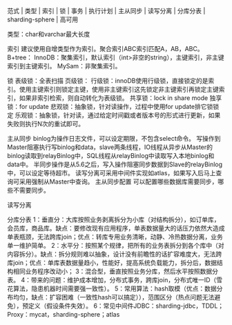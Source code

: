 范式 | 类型 | 索引 | 锁 | 事务 | 执行计划 | 主从同步 | 读写分离 | 分库分表 | sharding-sphere | 高可用 

类型：char和varchar最大长度

索引
建议使用自增类型作为索引。聚合索引ABC索引匹配A，AB，ABC。
B+tree：
InnoDB：聚集索引，默认索引（int>非空的string），主键索引，非主键索引到主键索引。
MySam：非聚集索引。

锁
表级锁：全表扫描
页级锁：
行级锁：innoDB使用行级锁，直接锁定的是索引。使用主键索引则锁定主键，使用非主键索引这先锁定非主键索引再锁定主键索引，如果非索引检索，则自动转化为表级锁。
共享锁：lock in share mode
独享锁：for update
悲观锁：抽象锁，针对读操作，过程中使用for update排它锁锁定
乐观锁：抽象锁，针对读，通过给定时间戳或者版本号的形式进行更新，如果失败则执行N次的重试即可。

主从同步
binlog为操作日志文件，可以设定期限，不包含select命令。
写操作到Master阻塞执行写binlog和data，slave两条线程，IO线程从异步从Master的binlog读取到relayBinlog中，SQL线程从relayBinlog中读取写入本地binlog和data中。
半同步操作是从5.6之后，写入操作阻塞同步数据到Slave的relayBinlog中，可以设定等待超市。
读写分离可采用中间件实现如atlas，如果写入后马上查询可采用强制从Master中查询。
主从同步配置
可以配置哪些数据库需要同步，哪些不需要同步。

读写分离


分库分表
1：垂直分：大库按照业务剥离拆分为小库（对结构拆分），如订单库，会员库，商品库。缺点：要修改现有应用程序，单表数据量大的话压力依然大造成单表瓶颈，无法跨库join；优点：转库专用业务清晰，动静、冷热数据分离，业务单一维护简单。
2：水平分：按照某个规律，把所有的业务表拆分到各个库中（对内容拆分）。缺点：拆分规则难以抽象，设计没有前瞻性的话扩容难度大，无法跨库join；优点：单库表数据量趋小，性能好，提高系统负载能力，拆分后，数据结构相同业务程序改动小；
3：混合型，垂直按照业务分库，然后水平按照数据分表。
4：带来的问题：维护成本增加，分布式事务，跨库join，分布式唯一ID（雪花算法，隐患机器时间需要强一致性）。
5：常用算法：hash取模（优点：数据分布均匀，缺点：扩容困难（一致性hash可以搞定）），范围区分（热点问题无法避免），预定义（假设条件失效）。
6：常见中间件JDBC：sharding-jdbc，TDDL；Proxy：mycat，sharding-sphere；atlas

